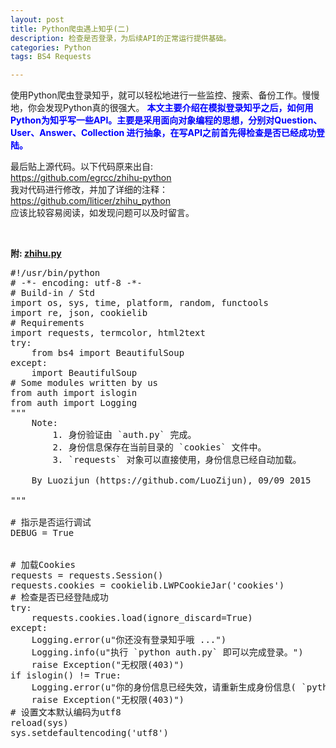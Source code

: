 ```yaml
---
layout: post
title: Python爬虫遇上知乎(二)
description: 检查是否登录，为后续API的正常运行提供基础。
categories: Python
tags: BS4 Requests

---
```


<p>
使用Python爬虫登录知乎，就可以轻松地进行一些监控、搜索、备份工作。慢慢地，你会发现Python真的很强大。
<font color="blue"><strong>
本文主要介绍在模拟登录知乎之后，如何用Python为知乎写一些API。主要是采用面向对象编程的思想，分别对Question、User、Answer、Collection
进行抽象，在写API之前首先得检查是否已经成功登陆。
</strong></font>
</p>


最后贴上源代码。以下代码原来出自: <br/>
<https://github.com/egrcc/zhihu-python> <br/>
我对代码进行修改，并加了详细的注释：<br/>
<https://github.com/liticer/zhihu_python> <br/>
应该比较容易阅读，如发现问题可以及时留言。
<p/>
<br/>

<strong>附: <a href="{{ site.BASE_PATH}}/assets/source/zhihu.py" download>zhihu.py</a> </strong>

<pre class="prettyPrint">
#!/usr/bin/python
# -*- encoding: utf-8 -*-
# Build-in / Std
import os, sys, time, platform, random, functools
import re, json, cookielib
# Requirements
import requests, termcolor, html2text
try:
    from bs4 import BeautifulSoup
except:
    import BeautifulSoup
# Some modules written by us
from auth import islogin
from auth import Logging
"""
    Note:
        1. 身份验证由 `auth.py` 完成。
        2. 身份信息保存在当前目录的 `cookies` 文件中。
        3. `requests` 对象可以直接使用，身份信息已经自动加载。

    By Luozijun (https://github.com/LuoZijun), 09/09 2015

"""

# 指示是否运行调试
DEBUG = True


# 加载Cookies
requests = requests.Session()
requests.cookies = cookielib.LWPCookieJar('cookies')
# 检查是否已经登陆成功
try:
    requests.cookies.load(ignore_discard=True)
except:
    Logging.error(u"你还没有登录知乎哦 ...")
    Logging.info(u"执行 `python auth.py` 即可以完成登录。")
    raise Exception("无权限(403)")
if islogin() != True:
    Logging.error(u"你的身份信息已经失效，请重新生成身份信息( `python auth.py` )。")
    raise Exception("无权限(403)")
# 设置文本默认编码为utf8
reload(sys)
sys.setdefaultencoding('utf8')
</pre>

